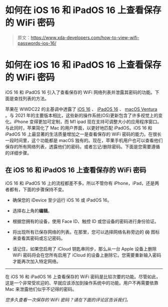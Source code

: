 # 如何在 iOS 16 和 iPadOS 16 上查看保存的 WiFi 密码

> 原文：<https://www.xda-developers.com/how-to-view-wifi-passwords-ios-16/>

# 如何在 iOS 16 和 iPadOS 16 上查看保存的 WiFi 密码

iOS 16 和 iPadOS 16 引入了查看保存的 WiFi 网络列表并泄露其密码的功能。下面是查找列表的方法。

苹果在 WWDC22 的主基调中透露了 [iOS 16](http://xda-developers.com/ios-16) 、 [iPadOS 16](http://xda-developers.com/ipados-16) 、 [macOS Ventura](http://xda-developers.com/macos-ventura) 。与 2021 年的主要版本相比，这些新的操作系统(OS)更新包含了许多视觉上的变化。iPhone 变得更加可定制，而 M1 ipad 现在支持可调整大小的应用程序窗口。与此同时，苹果简化了 Mac 的用户界面，以更好地匹配 iPadOS。iOS 16 和 iPadOS 16 上最显著的生活质量增加之一是查看保存的 WiFi 密码的能力。在很长一段时间里，这个功能都是 macOS 独有的。现在，苹果手机用户也可以查看他们保存的所有网络列表，透露他们的密码，或者忘记/删除密码。下面是您需要遵循的详细步骤。

## 在 iOS 16 和 iPadOS 16 上查看保存的 WiFi 密码

iOS 16 和 iPadOS 16 上的流程都差不多。所以不管你有 iPhone，iPad，还是两者都有，下面的步骤保持不变。

*   确保您的 iDevice 至少运行 iOS 16 或 iPadOS 16。

*   选择右上角的**编辑**。

*   根据您拥有的设备，使用 Face ID、触控 ID 或您设备的密码进行身份验证。

*   将出现所有已保存网络的列表。在那里，您可以选择网络名称旁边的 **(i)** 图标来查看其密码或忘记密码。
*   请记住，如果您启用了 iCloud 钥匙串同步，那么从一台 Apple 设备上删除 WiFi 密码将会在您所有启用了 iCloud 的设备上删除它。您需要重新输入密码才能再次加入特定网络。

* * *

在 iOS 16 和 iPadOS 16 上查看保存的 WiFi 密码是比较次要的功能。尽管如此，这是一个非常受欢迎的、早就应该添加到操作系统中的功能。用户不再需要依靠 Mac 来泄露他们似乎不记得的密码。

*您多久查看一次保存的 WiFi 密码？请在下面的评论区告诉我们。*
